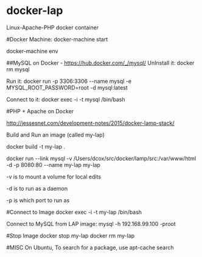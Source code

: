 # docker-lap
Linux-Apache-PHP docker container

#Docker Machine:
docker-machine start

docker-machine env

##MySQL on Docker - https://hub.docker.com/_/mysql/
UnInstall it: docker rm mysql

Run it:   docker run -p 3306:3306 --name mysql -e MYSQL_ROOT_PASSWORD=root -d mysql:latest

Connect to it:   docker exec -i -t mysql /bin/bash

#PHP + Apache on Docker

http://jessesnet.com/development-notes/2015/docker-lamp-stack/

Build and Run an image (called my-lap)

docker build -t my-lap .

docker run --link mysql -v /Users/dcox/src/docker/lamp/src:/var/www/html  -d -p 8080:80 --name my-lap my-lap

 -v is to mount a volume for local edits

 -d is to run as a daemon

 -p is which port to run as

#Connect to Image
docker exec -i -t my-lap /bin/bash

Connect to MySQL from LAP image: mysql -h 192.168.99.100 -proot

#Stop Image
docker stop my-lap
docker rm my-lap

#MISC
On Ubuntu, To search for a package, use apt-cache search
